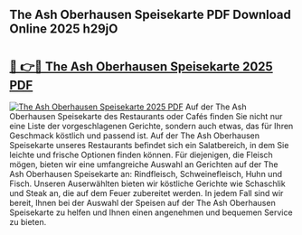 ## The Ash Oberhausen Speisekarte PDF Download Online 2025 h29jO

# <h2><a href="http://gcc77g1.nevu.top/?p=The+Ash+Oberhausen+Speisekarte">🔗 👉🔴 The Ash Oberhausen Speisekarte 2025 PDF</a></h2>

[![The Ash Oberhausen Speisekarte 2025 PDF](https://i.imgur.com/dBaPXMq.png)](http://gcc77g1.nevu.top/?p=The+Ash+Oberhausen+Speisekarte)
Auf der The Ash Oberhausen Speisekarte des Restaurants oder Cafés finden Sie nicht nur eine Liste der vorgeschlagenen Gerichte, sondern auch etwas, das für Ihren Geschmack köstlich und passend ist. Auf der The Ash Oberhausen Speisekarte unseres Restaurants befindet sich ein Salatbereich, in dem Sie leichte und frische Optionen finden können. Für diejenigen, die Fleisch mögen, bieten wir eine umfangreiche Auswahl an Gerichten auf der The Ash Oberhausen Speisekarte an: Rindfleisch, Schweinefleisch, Huhn und Fisch. Unseren Auserwählten bieten wir köstliche Gerichte wie Schaschlik und Steak an, die auf dem Feuer zubereitet werden. In jedem Fall sind wir bereit, Ihnen bei der Auswahl der Speisen auf der The Ash Oberhausen Speisekarte zu helfen und Ihnen einen angenehmen und bequemen Service zu bieten.
